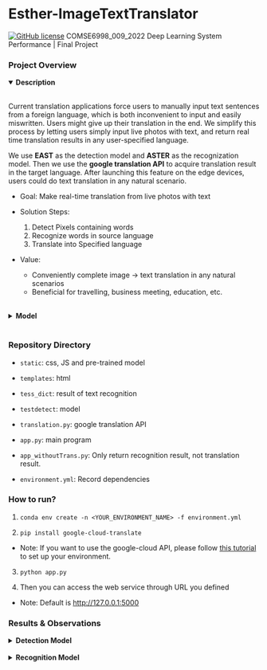 # Esther-ImageTextTranslator

[![GitHub license](https://img.shields.io/github/license/Naereen/StrapDown.js.svg)](https://github.com/Naereen/StrapDown.js/blob/master/LICENSE)
COMSE6998_009_2022 Deep Learning System Performance | Final Project

###  Project Overview



<details open>
<summary>
 <strong>Description</strong>
</summary>
  
<br/>
  
Current translation applications force users to manually input text sentences from a foreign language, which is both inconvenient to input and easily miswritten. Users might give up their translation in the end. We simplify this process by letting users simply input live photos with text, and return real time translation results in any user-specified language. 
  
We use **EAST** as the detection model and **ASTER** as the recognization model. Then we use the **google translation API** to acquire translation result in the target language. After launching this feature on the edge devices, users could do text translation in any natural scenario. 

  
  - Goal: Make real-time translation from live photos with text
  
  - Solution Steps:
    1. Detect Pixels containing words
    2. Recognize words in source language
    3. Translate into Specified language
  
  - Value:
    - Conveniently complete image -> text translation in any natural scenarios
    - Beneficial for travelling, business meeting, education, etc.
  
</details>

<br/>

<details >
<summary>
 <strong>Model</strong>
</summary>
  

 <details open>
 <summary>
  <strong>Model Architecture</strong>
 </summary>
<img width="505" alt="demo" src="https://user-images.githubusercontent.com/63638608/167324908-2a0f45db-e54e-49d1-8f8b-478175fb3358.png">


 </details>

 <br/>


 <details open>
 <summary>
  <strong>Detector Model</strong>
 </summary>

<img width="505" alt="demo" src="https://user-images.githubusercontent.com/63638608/167324951-57312e67-993a-4e50-879b-985ac1589b03.png">
  
- We use the **EAST** model as the text detector. It has three part, a feature extractor stem, a feature-merging branch and an output layer. The trick here is to do **concatenation along the channel axis to make the feature map more thick and deep**. In feature extractor stem, it first extract a small part and then larger it until forth of the original size in f1. 
  
- Then in merging branch, the upper layer’s output is unpooled and concat with smaller lower layer output until it is deep enough. Finally it output score map, text boxes, text rotation angle and text quadrangle coordinates. By using well-defined loss, It could examine different size, different direction text.


 </details>
 
 <br/>


 <details open>
 <summary>
  <strong>Recognizor Model</strong>
 </summary>

<img width="505" alt="demo" src="https://user-images.githubusercontent.com/63638608/167324972-e42b063c-7f47-4f07-9dfb-d5d11728015e.png">

- We use **ASTER model** as the word recognizer. ASTER is the combination of two networks: <u>The Rectification Network</u> and the <u>Text Recognition Network</u>. The Rectification Network first resize the network, and use the localization network to predict control points, Then use them to do Thin-Plate-Spline transformation and generate grids and perform sampling to get the rectified image.
  
- The text recognition network received the rectified input from the rectification network, and use the Seq-to-Seq model to solve the recognition problem. The encoder part convert the feature map to feature sequence, and uses a Bidirectional LSTM to capture the long time dependencies between two directions. The decoder part uses the attention based seq-to-seq to capture output, and use the log-softmax to select bidirectional results with higher score.

  
 </details>

</details>

<br/>


### Repository Directory

- `static`: css, JS and pre-trained model

- `templates`: html

- `tess_dict`: result of text recognition

- `testdetect`: model

- `translation.py`: google translation API

- `app.py`: main program

- `app_withoutTrans.py`: Only return recognition result, not translation result.

- `environment.yml`: Record dependencies


### How to run?

1. `conda env create -n <YOUR_ENVIRONMENT_NAME> -f environment.yml`

2. `pip install google-cloud-translate`

 - Note: If you want to use the google-cloud API, please follow [this tutorial](https://cloud.google.com/translate/docs/setup) to set up your environment. 

3. `python app.py`

4. Then you can access the web service through URL you defined 
 
 - Note: Default is http://127.0.0.1:5000


### Results & Observations

<details >
<summary>
 <strong>Detection Model</strong>
</summary>
 
  <img width="505" alt="demo" src="https://user-images.githubusercontent.com/63638608/167321711-24f7fa7b-410c-41f6-bef3-ea789ad0ac8b.png">

 Observations:
 
 - Among all models, using either precision, recall or F1 score as the evaluation metrix, EAST is always the superior than other models.
 
 - In terms of speed, EAST is also the fastest model among all.
 
 - Counter-intuitively, there is no clear relationship between accuracy and speed.
 

</details>

<br/>


<details >
<summary>
 <strong>Recognition Model</strong>
</summary>
  <img width="505" alt="demo" src="https://user-images.githubusercontent.com/63638608/167321711-24f7fa7b-410c-41f6-bef3-ea789ad0ac8b.png">

  Observations:
 
 - Aster is both the most accurate model, but has the largest throughput on both ICDAR-2013 & ICDAR-2015 datasets.
 
 - Model performance is not stable on different dataset, so there is no 'BEST' model.
 
 - There is no clear relationship between model accuracy and throughput.
 

</details>

<br/>




